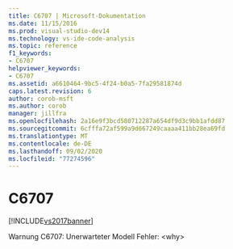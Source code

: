 ```yaml
---
title: C6707 | Microsoft-Dokumentation
ms.date: 11/15/2016
ms.prod: visual-studio-dev14
ms.technology: vs-ide-code-analysis
ms.topic: reference
f1_keywords:
- C6707
helpviewer_keywords:
- C6707
ms.assetid: a6610464-9bc5-4f24-b0a5-7fa29581874d
caps.latest.revision: 6
author: corob-msft
ms.author: corob
manager: jillfra
ms.openlocfilehash: 2a16e9f3bcd580712287a654df9d3c9bb1afdd87
ms.sourcegitcommit: 6cfffa72af599a9d667249caaaa411bb28ea69fd
ms.translationtype: MT
ms.contentlocale: de-DE
ms.lasthandoff: 09/02/2020
ms.locfileid: "77274596"
---
```

# <a name="c6707"></a>C6707
[!INCLUDE[vs2017banner](../includes/vs2017banner.md)]

Warnung C6707: Unerwarteter Modell Fehler: \<why>
